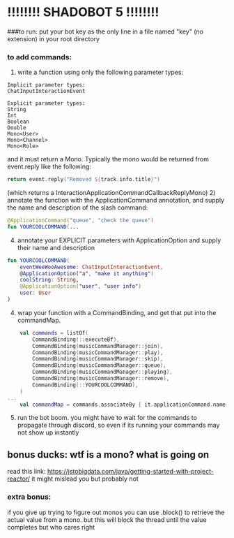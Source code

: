  # !!!!!!!! SHADOBOT 5 !!!!!!!!
 ###to run:
 put your bot key as the only line in a file named "key" (no extension) in your root directory
 
### to add commands:
1) write a function using only the following parameter types:
```
Implicit parameter types:
ChatInputInteractionEvent

Explicit parameter types:
String
Int
Boolean
Double
Mono<User>
Mono<Channel>
Mono<Role>
```
and it must return a Mono. Typically the mono would be returned from event.reply like the following:
```kotlin
return event.reply("Removed ${track.info.title}")
```
(which returns a InteractionApplicationCommandCallbackReplyMono)
2) annotate the function with the ApplicationCommand annotation, and supply the name and description of the slash command:

```kotlin
@ApplicationCommand("queue", "check the queue")
fun YOURCOOLCOMMAND(...
```

4) annotate your EXPLICIT parameters with ApplicationOption and supply their name and description
```kotlin
fun YOURCOOLCOMMAND(
    eventWeeWooAwesome: ChatInputInteractionEvent,
    @ApplicationOption("a", "make it anything")
    coolString: String,
    @ApplicationOption("user", "user info")
    user: User
)
```

4) wrap your function with a CommandBinding, and get that put into the commandMap.
```kotlin
    val commands = listOf(
        CommandBinding(::executeBf),
        CommandBinding(musicCommandManager::join),
        CommandBinding(musicCommandManager::play),
        CommandBinding(musicCommandManager::skip),
        CommandBinding(musicCommandManager::queue),
        CommandBinding(musicCommandManager::playing),
        CommandBinding(musicCommandManager::remove),
        CommandBinding(::YOURCOOLCOMMAND),
    )
...
    val commandMap = commands.associateBy { it.applicationCommand.name() }
```

5) run the bot boom. you might have to wait for the commands to propagate through discord, so even if its running your commands may not show up instantly

## bonus ducks: wtf is a mono? what is going on
read this link: https://jstobigdata.com/java/getting-started-with-project-reactor/
it might mislead you but probably not

### extra bonus: 
if you give up trying to figure out monos you can use .block() to retrieve the actual value from a mono. but this will block the thread until the value completes but who cares right